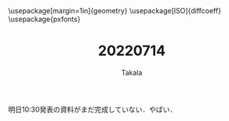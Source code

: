 ﻿---
title: 20220714
yesterday: 20220713
tomorrow: 20220715
days: 930
author: Takala
header-includes:
  - \usepackage[margin=1in]{geometry}
  - \usepackage[ISO]{diffcoeff}
  - \usepackage{pxfonts}
---



明日10:30発表の資料がまだ完成していない．やばい．

